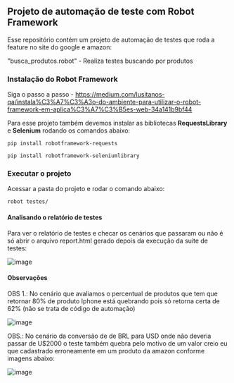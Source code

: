 ## Projeto de automação de teste com Robot Framework ##

Esse repositório contém um projeto de automação de testes que roda a feature no site do google e amazon:

 "busca_produtos.robot" - Realiza testes buscando por produtos 

### Instalação do Robot Framework ###
Siga o passo a passo - https://medium.com/lusitanos-qa/instala%C3%A7%C3%A3o-do-ambiente-para-utilizar-o-robot-framework-em-aplica%C3%A7%C3%B5es-web-34a141b9bf44 

Para esse projeto também devemos instalar as bibliotecas **RequestsLibrary** e **Selenium** rodando os comandos abaixo:

```shell
pip install robotframework-requests

pip install robotframework-seleniumlibrary
```

### Executar o projeto ###

Acessar a pasta do projeto e rodar o comando abaixo:

```shell
robot testes/
```

#### Analisando o relatório de testes ####

Para ver o relatório de testes e checar os cenários que passaram ou não é só abrir o arquivo report.html gerado depois da execução da suíte de testes:

![image](https://github.com/thiagoalanjs/busca_iphone/assets/32438113/0c654a56-5f84-4073-9f3d-ab4aa1b07310)


#### Observações ####

OBS 1.: No cenário que avaliamos o percentual de produtos que tem que retornar 80% de produto Iphone está quebrando pois só retorna certa de 62% (não se trata de código de automação)

![image](https://github.com/thiagoalanjs/busca_iphone/assets/32438113/1d543f62-6107-4e8d-a87a-97455119a73e)


OBS.: No cenário da conversão de de BRL para USD onde não deveria passar de U$2000 o teste também quebra pelo motivo de um valor creio eu que cadastrado erroneamente em um produto da amazon conforme imagens abaixo:


![image](https://github.com/thiagoalanjs/desafio_avancado/assets/32438113/2ec75a7f-d519-4508-802e-bb550b41ccfa)


